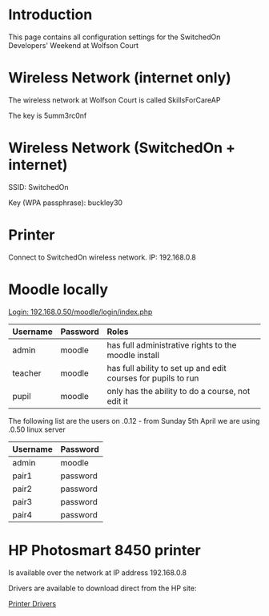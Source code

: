 # Introduction #

This page contains all configuration settings for the SwitchedOn Developers' Weekend at Wolfson Court


# Wireless Network (internet only) #

The wireless network at Wolfson Court is called SkillsForCareAP

The key is 5umm3rc0nf

# Wireless Network (SwitchedOn + internet) #

SSID: SwitchedOn

Key (WPA passphrase): buckley30

# Printer #

Connect to SwitchedOn wireless network.
IP: 192.168.0.8

# Moodle locally #
[Login: 192.168.0.50/moodle/login/index.php](http://192.168.0.50/moodle/login/index.php)

| Username | Password | Roles |
|:---------|:---------|:------|
| admin | moodle | has full administrative rights to the moodle install |
| teacher | moodle | has full ability to set up and edit courses for pupils to run |
| pupil | moodle | only has the ability to do a course, not edit it |


The following list are the users on .0.12 - from Sunday 5th April we are using .0.50 linux server

| Username | Password |
|:---------|:---------|
| admin | moodle |
| pair1 | password |
| pair2 | password |
| pair3 | password |
| pair4 | password |

# HP Photosmart 8450 printer #
Is available over the network at IP address 192.168.0.8

Drivers are available to download direct from the HP site:

[Printer Drivers](http://h20180.www2.hp.com/apps/Nav?h_pagetype=s-002&h_lang=en&h_cc=uk&h_product=402151&h_client=S-A-R163-1&h_page=hpcom&lang=en&cc=uk&submit=Â»)